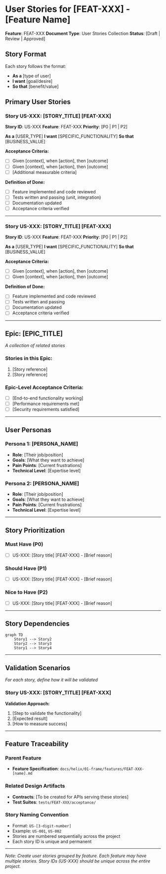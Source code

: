 # User Stories for [FEAT-XXX] - [Feature Name]

**Feature**: FEAT-XXX
**Document Type**: User Stories Collection
**Status**: [Draft | Review | Approved]

## Story Format
Each story follows the format:
- **As a** [type of user]
- **I want** [goal/desire]
- **So that** [benefit/value]

## Primary User Stories

### Story US-XXX: [STORY_TITLE] [FEAT-XXX]
**Story ID**: US-XXX
**Feature**: FEAT-XXX
**Priority**: [P0 | P1 | P2]

**As a** [USER_TYPE]
**I want** [SPECIFIC_FUNCTIONALITY]
**So that** [BUSINESS_VALUE]

**Acceptance Criteria:**
- [ ] Given [context], when [action], then [outcome]
- [ ] Given [context], when [action], then [outcome]
- [ ] [Additional measurable criteria]

**Definition of Done:**
- [ ] Feature implemented and code reviewed
- [ ] Tests written and passing (unit, integration)
- [ ] Documentation updated
- [ ] Acceptance criteria verified

---

### Story US-XXX: [STORY_TITLE] [FEAT-XXX]
**Story ID**: US-XXX
**Feature**: FEAT-XXX
**Priority**: [P0 | P1 | P2]

**As a** [USER_TYPE]
**I want** [SPECIFIC_FUNCTIONALITY]
**So that** [BUSINESS_VALUE]

**Acceptance Criteria:**
- [ ] Given [context], when [action], then [outcome]
- [ ] Given [context], when [action], then [outcome]

**Definition of Done:**
- [ ] Feature implemented and code reviewed
- [ ] Tests written and passing
- [ ] Documentation updated
- [ ] Acceptance criteria verified

---

## Epic: [EPIC_TITLE]
*A collection of related stories*

### Stories in this Epic:
1. [Story reference]
2. [Story reference]

### Epic-Level Acceptance Criteria:
- [ ] [End-to-end functionality working]
- [ ] [Performance requirements met]
- [ ] [Security requirements satisfied]

---

## User Personas

### Persona 1: [PERSONA_NAME]
- **Role**: [Their job/position]
- **Goals**: [What they want to achieve]
- **Pain Points**: [Current frustrations]
- **Technical Level**: [Expertise level]

### Persona 2: [PERSONA_NAME]
- **Role**: [Their job/position]
- **Goals**: [What they want to achieve]
- **Pain Points**: [Current frustrations]
- **Technical Level**: [Expertise level]

---

## Story Prioritization

### Must Have (P0)
- [ ] US-XXX: [Story title] [FEAT-XXX] - [Brief reason]

### Should Have (P1)
- [ ] US-XXX: [Story title] [FEAT-XXX] - [Brief reason]

### Nice to Have (P2)
- [ ] US-XXX: [Story title] [FEAT-XXX] - [Brief reason]

---

## Story Dependencies
```mermaid
graph TD
    Story1 --> Story2
    Story2 --> Story3
    Story1 --> Story4
```

---

## Validation Scenarios
*For each story, define how it will be validated*

### Story US-XXX: [STORY_TITLE] [FEAT-XXX]
**Validation Approach:**
1. [Step to validate the functionality]
2. [Expected result]
3. [How to measure success]

---

## Feature Traceability

### Parent Feature
- **Feature Specification**: `docs/helix/01-frame/features/FEAT-XXX-[name].md`

### Related Design Artifacts
- **Contracts**: [To be created for APIs serving these stories]
- **Test Suites**: `tests/FEAT-XXX/acceptance/`

### Story Naming Convention
- Format: `US-[3-digit-number]`
- Example: `US-001`, `US-002`
- Stories are numbered sequentially across the project
- Each story ID is unique and permanent

---
*Note: Create user stories grouped by feature. Each feature may have multiple stories.*
*Story IDs (US-XXX) should be unique across the entire project.*